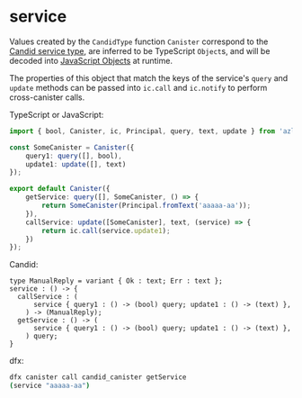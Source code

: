 # service

Values created by the `CandidType` function `Canister` correspond to the [Candid service type](https://internetcomputer.org/docs/current/references/candid-ref#type-service-), are inferred to be TypeScript `Object`s, and will be decoded into [JavaScript Objects](https://developer.mozilla.org/en-US/docs/Web/JavaScript/Reference/Global_Objects/Object) at runtime.

The properties of this object that match the keys of the service's `query` and `update` methods can be passed into `ic.call` and `ic.notify` to perform cross-canister calls.

TypeScript or JavaScript:

```typescript
import { bool, Canister, ic, Principal, query, text, update } from 'azle';

const SomeCanister = Canister({
    query1: query([], bool),
    update1: update([], text)
});

export default Canister({
    getService: query([], SomeCanister, () => {
        return SomeCanister(Principal.fromText('aaaaa-aa'));
    }),
    callService: update([SomeCanister], text, (service) => {
        return ic.call(service.update1);
    })
});
```

Candid:

```
type ManualReply = variant { Ok : text; Err : text };
service : () -> {
  callService : (
      service { query1 : () -> (bool) query; update1 : () -> (text) },
    ) -> (ManualReply);
  getService : () -> (
      service { query1 : () -> (bool) query; update1 : () -> (text) },
    ) query;
}
```

dfx:

```bash
dfx canister call candid_canister getService
(service "aaaaa-aa")
```
